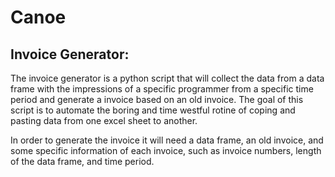 # Canoe

## Invoice Generator:

   The invoice generator is a python script that will collect the data from a data frame with the impressions of a specific programmer from
a specific time period and generate a invoice based on an old invoice. The goal of this script is to automate the boring and time westful
rotine of coping and pasting data from one excel sheet to another.

   In order to generate the invoice it will need a data frame, an old invoice, and some specific information of each invoice, such as
invoice numbers, length of the data frame, and time period.

